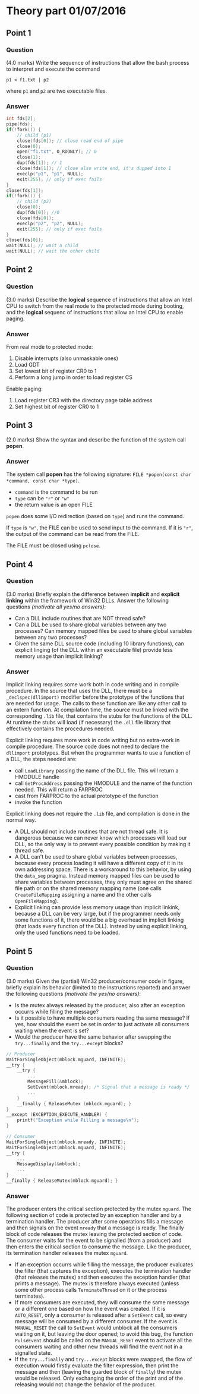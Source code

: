 # Theory part 01/07/2016

## Point 1

### Question

(4.0 marks) Write the sequence of instructions that allow the bash process to interpret and execute the command

`p1 < f1.txt | p2`

where `p1` and `p2` are two executable files.

### Answer

```c
int fds[2];
pipe(fds);
if(!fork()) {
    // child (p1)
    close(fds[0]); // close read end of pipe
    close(0);
    open("f1.txt", O_RDONLY); // 0
    close(1);
    dup(fds[1]); // 1
    close(fds[1]); // close also write end, it's dupped into 1
    execlp("p1", "p1", NULL);
    exit(255); // only if exec fails
}
close(fds[1]);
if(!fork()) {
    // child (p2)
    close(0);
    dup(fds[0]); //0
    close(fds[0]);
    execlp("p2", "p2", NULL);
    exit(255); // only if exec fails
}
close(fds[0]);
wait(NULL); // wait a child
wait(NULL); // wait the other child
```

## Point 2

### Question

(3.0 marks) Describe the **logical** sequence of instructions that allow an Intel CPU to switch from the real mode to the protected mode during booting, and the **logical** sequenc of instructions that allow an Intel CPU to enable paging.

### Answer

From real mode to protected mode:

1. Disable interrupts (also unmaskable ones)
2. Load GDT
3. Set lowest bit of register CR0 to 1
4. Perform a long jump in order to load register CS

Enable paging:

1. Load register CR3 with the directory page table address
2. Set highest bit of register CR0 to 1

## Point 3

(2.0 marks) Show the syntax and describe the function of the system call **popen**.

### Answer

The system call **popen** has the following signature: `FILE *popen(const char *command, const char *type)`.

* `command` is the command to be run
* `type` can be `"r"` or `"w"`
* the return value is an open FILE

`popen` does some I/O redirection (based on `type`) and runs the command.

If `type` is `"w"`, the FILE can be used to send input to the command. If it is `"r"`, the output of the command can be read from the FILE.

The FILE must be closed using `pclose`.

## Point 4

### Question

(3.0 marks) Briefly explain the difference between **implicit** and **explicit linking** within the framework of Win32 DLLs. Answer the following questions *(motivate all yes/no answers)*:

* Can a DLL include routines that are NOT thread safe?
* Can a DLL be used to share global variables between any two processes? Can memory mapped files be used to share global variables between any two processes?
* Given the same DLL source code (including 10 library functions), can explicit linging (of the DLL within an executable file) provide less memory usage than implicit linking?

### Answer

Implicit linking requires some work both in code writing and in compile procedure. In the source that uses the DLL, there must be a `_declspec(dllimport)` modifier before the prototype of the functions that are needed for usage. The calls to these function are like any other call to an extern function. At compilation time, the source must be linked with the corresponding `.lib` file, that contains the stubs for the functions of the DLL. At runtime the stubs will load (if necessary) the `.dll` file library that effectively contains the procedures needed.

Explicit linking requires more work in code writing but no extra-work in compile procedure. The source code does not need to declare the `dllimport` prototypes. But when the programmer wants to use a function of a DLL, the steps needed are:

* call `LoadLibrary` passing the name of the DLL file. This will return a HMODULE handle
* call `GetProcAddress` passing the HMODULE and the name of the function needed. This will return a FARPROC
* cast from FARPROC to the actual prototype of the function
* invoke the function

Explicit linking does not require the `.lib` file, and compilation is done in the normal way.

* A DLL should not include routines that are not thread safe. It is dangerous because we can never know which processes will load our DLL, so the only way is to prevent every possible condition by making it thread safe.
* A DLL can't be used to share global variables between processes, because every process loading it will have a different copy of it in its own addressing space. There is a workaround to this behavior, by using the `data_seg` pragma. Instead memory mapped files can be used to share variables between processes, they only must agree on the shared file path or on the shared memory mapping name (one calls `CreateFileMapping` assigning a name and the other calls `OpenFileMapping`).
* Explicit linking can provide less memory usage than implicit linkink, because a DLL can be very large, but if the programmer needs only some functions of it, there would be a big overhead in implicit linking (that loads every function of the DLL). Instead by using explicit linking, only the used functions need to be loaded.

## Point 5

### Question

(3.0 marks) Given the (partial) Win32 producer/consumer code in figure, briefly explain its behavior (limited to the instructions reported) and answer the following questions *(motivate the yes/no answers)*:

* Is the mutex always released by the producer, also after an exception occurrs while filling the message?
* Is it possible to have multiple consumers reading tha same message? If yes, how should the event be set in order to just activate all consumers waiting when the event is set?
* Would the producer have the same behavior after swapping the `try...finally` and the `try...except` blocks?

```c
// Producer
WaitForSingleObject(mblock.mguard, INFINITE);
__try {
    __try {
        ...
        MessageFill(&mblock);
        SetEvent(mblock.mready); /* Signal that a message is ready */
        ...
    }
    __finally { ReleaseMutex (mblock.mguard); }
}
__except (EXCEPTION_EXECUTE_HANDLER) {
    printf("Exception while Filling a message\n");
}

// Consumer
WaitForSingleObject(mblock.mready, INFINITE);
WaitForSingleObject(mblock.mguard, INFINITE);
__try {
    ...
    MessageDisplay(&mblock);
    ...
}
__finally { ReleaseMutex(mblock.mguard); }
```

### Answer

The producer enters the critical section protected by the mutex `mguard`. The following section of code is protected by an exception handler and by a termination handler. The producer after some operations fills a message and then signals on the event `mready` that a message is ready. The finally block of code releases the mutex leaving the protected section of code.  
The consumer waits for the event to be signalled (from a producer) and then enters the critical section to consume the message. Like the producer, its termination handler releases the mutex `mguard`.

* If an exception occurrs while filling the message, the producer evaluates the filter (that captures the exception), executes the termination handler (that releases the mutex) and then executes the exception handler (that prints a message). The mutex is therefore always executed (unless some other process calls `TerminateThread` on it or the process terminates).
* If more consumers are executed, they will consume the same message or a different one based on how the event was created. If it is `AUTO_RESET`, only a consumer is released after a `SetEvent` call, so every message will be consumed by a different consumer. If the event is `MANUAL_RESET` the call to `SetEvent` would unblock all the consumers waiting on it, but leaving the door opened; to avoid this bug, the function `PulseEvent` should be called on the `MANUAL_RESET` event to activate all the consumers waiting and other new threads will find the event not in a signalled state.
* If the `try...finally` and `try...except` blocks were swapped, the flow of execution would firstly evaluate the filter expression, then print the message and then (leaving the guarded block of `finally`) the mutex would be released. Only exchanging the order of the print and of the releasing would not change the behavior of the producer.